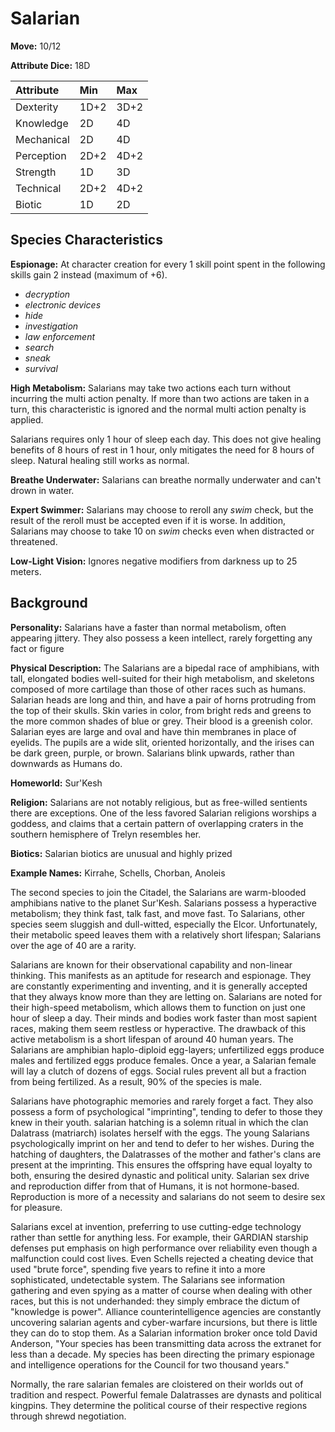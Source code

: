 # Salarian

**Move:** 10/12

**Attribute Dice:** 18D

| Attribute  | Min  | Max  |
| :--------- | :--- | :--- |
| Dexterity  | 1D+2 | 3D+2 |
| Knowledge  | 2D   | 4D   |
| Mechanical | 2D   | 4D   |
| Perception | 2D+2 | 4D+2 |
| Strength   | 1D   | 3D   |
| Technical  | 2D+2 | 4D+2 |
| Biotic     | 1D   | 2D   |

## Species Characteristics

**Espionage:** At character creation for every 1 skill point spent in the following skills gain 2 instead (maximum of
+6).

* *decryption*
* *electronic devices*
* *hide*
* *investigation*
* *law enforcement*
* *search*
* *sneak*
* *survival*

**High Metabolism:** Salarians may take two actions each turn without incurring the multi action penalty. If more than
two actions are taken in a turn, this characteristic is ignored and the normal multi action penalty is applied.

Salarians requires only 1 hour of sleep each day. This does not give healing benefits of 8 hours of rest in 1 hour,
only mitigates the need for 8 hours of sleep. Natural healing still works as normal.

**Breathe Underwater:** Salarians can breathe normally underwater and can't drown in water.

**Expert Swimmer:** Salarians may choose to reroll any *swim* check, but the result of the reroll must be accepted even
if it is worse. In addition, Salarians may choose to take 10 on *swim* checks even when distracted or threatened.

**Low-Light Vision:** Ignores negative modifiers from darkness up to 25 meters.

## Background

**Personality:** Salarians have a faster than normal metabolism, often appearing jittery. They also possess a keen
intellect, rarely forgetting any fact or figure

**Physical Description:** The Salarians are a bipedal race of amphibians, with tall, elongated bodies well-suited for
their high metabolism, and skeletons composed of more cartilage than those of other races such as humans. Salarian heads
are long and thin, and have a pair of horns protruding from the top of their skulls. Skin varies in color, from bright
reds and greens to the more common shades of blue or grey. Their blood is a greenish color. Salarian eyes are large and
oval and have thin membranes in place of eyelids. The pupils are a wide slit, oriented horizontally, and the irises can
be dark green, purple, or brown. Salarians blink upwards, rather than downwards as Humans do.

**Homeworld:** Sur'Kesh

**Religion:** Salarians are not notably religious, but as free-willed sentients there are exceptions. One of the less
favored Salarian religions worships a goddess, and claims that a certain pattern of overlapping craters in the southern
hemisphere of Trelyn resembles her.

**Biotics:** Salarian biotics are unusual and highly prized

**Example Names:** Kirrahe, Schells, Chorban, Anoleis

The second species to join the Citadel, the Salarians are warm-blooded amphibians native to the planet Sur'Kesh.
Salarians possess a hyperactive metabolism; they think fast, talk fast, and move fast. To Salarians, other species seem
sluggish and dull-witted, especially the Elcor. Unfortunately, their metabolic speed leaves them with a relatively short
lifespan; Salarians over the age of 40 are a rarity.

Salarians are known for their observational capability and non-linear thinking. This manifests as an aptitude for
research and espionage. They are constantly experimenting and inventing, and it is generally accepted that they always
know more than they are letting on. Salarians are noted for their high-speed metabolism, which allows them to function
on just one hour of sleep a day. Their minds and bodies work faster than most sapient races, making them seem restless
or hyperactive. The drawback of this active metabolism is a short lifespan of around 40 human years. The Salarians are
amphibian haplo-diploid egg-layers; unfertilized eggs produce males and fertilized eggs produce females. Once a year, a
Salarian female will lay a clutch of dozens of eggs. Social rules prevent all but a fraction from being fertilized. As a
result, 90% of the species is male.

Salarians have photographic memories and rarely forget a fact. They also possess a form of psychological "imprinting",
tending to defer to those they knew in their youth. salarian hatching is a solemn ritual in which the clan Dalatrass
(matriarch) isolates herself with the eggs. The young Salarians psychologically imprint on her and tend to defer to her
wishes. During the hatching of daughters, the Dalatrasses of the mother and father's clans are present at the
imprinting. This ensures the offspring have equal loyalty to both, ensuring the desired dynastic and political unity.
Salarian sex drive and reproduction differ from that of Humans, it is not hormone-based. Reproduction is more of a
necessity and salarians do not seem to desire sex for pleasure.

Salarians excel at invention, preferring to use cutting-edge technology rather than settle for anything less. For
example, their GARDIAN starship defenses put emphasis on high performance over reliability even though a malfunction
could cost lives. Even Schells rejected a cheating device that used "brute force", spending five years to refine it into
a more sophisticated, undetectable system. The Salarians see information gathering and even spying as a matter of course
when dealing with other races, but this is not underhanded: they simply embrace the dictum of "knowledge is power".
Alliance counterintelligence agencies are constantly uncovering salarian agents and cyber-warfare incursions, but there
is little they can do to stop them. As a Salarian information broker once told David Anderson, "Your species has been
transmitting data across the extranet for less than a decade. My species has been directing the primary espionage and
intelligence operations for the Council for two thousand years."

Normally, the rare salarian females are cloistered on their worlds out of tradition and respect. Powerful female
Dalatrasses are dynasts and political kingpins. They determine the political course of their respective regions through
shrewd negotiation.
